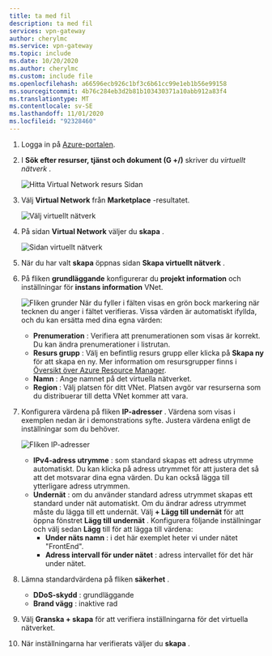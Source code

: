 ```yaml
---
title: ta med fil
description: ta med fil
services: vpn-gateway
author: cherylmc
ms.service: vpn-gateway
ms.topic: include
ms.date: 10/20/2020
ms.author: cherylmc
ms.custom: include file
ms.openlocfilehash: a66596ecb926c1bf3c6b61cc99e1eb1b56e99158
ms.sourcegitcommit: 4b76c284eb3d2b81b103430371a10abb912a83f4
ms.translationtype: MT
ms.contentlocale: sv-SE
ms.lasthandoff: 11/01/2020
ms.locfileid: "92328460"
---
```

1. Logga in på [Azure-portalen](https://portal.azure.com).
1. I **Sök efter resurser, tjänst och dokument (G +/)** skriver du *virtuellt nätverk* .

   ![Hitta Virtual Network resurs Sidan](./media/vpn-gateway-basic-vnet-rm-portal-include/marketplace.png "Hitta resurs sidan för virtuella nätverk")
1. Välj **Virtual Network** från **Marketplace** -resultatet.

   ![Välj virtuellt nätverk](./media/vpn-gateway-basic-vnet-rm-portal-include/marketplace-results.png "Hitta resurs sidan för virtuella nätverk")
1. På sidan **Virtual Network** väljer du **skapa** .

   ![Sidan virtuellt nätverk](./media/vpn-gateway-basic-vnet-rm-portal-include/vnet-click-create.png "Välj Skapa")
1. När du har valt **skapa** öppnas sidan **Skapa virtuellt nätverk** .
1. På fliken **grundläggande** konfigurerar du **projekt information** och inställningar för **instans information** VNet.

   ![Fliken grunder](./media/vpn-gateway-basic-vnet-rm-portal-include/basics.png "Fliken Grundläggande") När du fyller i fälten visas en grön bock markering när tecknen du anger i fältet verifieras. Vissa värden är automatiskt ifyllda, och du kan ersätta med dina egna värden:

   - **Prenumeration** : Verifiera att prenumerationen som visas är korrekt. Du kan ändra prenumerationer i listrutan.
   - **Resurs grupp** : Välj en befintlig resurs grupp eller klicka på **Skapa ny** för att skapa en ny. Mer information om resursgrupper finns i [Översikt över Azure Resource Manager](../articles/azure-resource-manager/management/overview.md#resource-groups).
   - **Namn** : Ange namnet på det virtuella nätverket.
   - **Region** : Välj platsen för ditt VNet. Platsen avgör var resurserna som du distribuerar till detta VNet kommer att vara.

1. Konfigurera värdena på fliken **IP-adresser** . Värdena som visas i exemplen nedan är i demonstrations syfte. Justera värdena enligt de inställningar som du behöver.

   ![Fliken IP-adresser](./media/vpn-gateway-basic-vnet-rm-portal-include/addresses.png "Fliken IP-adresser")  
   - **IPv4-adress utrymme** : som standard skapas ett adress utrymme automatiskt. Du kan klicka på adress utrymmet för att justera det så att det motsvarar dina egna värden. Du kan också lägga till ytterligare adress utrymmen.
   - **Undernät** : om du använder standard adress utrymmet skapas ett standard under nät automatiskt. Om du ändrar adress utrymmet måste du lägga till ett undernät. Välj **+ Lägg till undernät** för att öppna fönstret **Lägg till undernät** . Konfigurera följande inställningar och välj sedan **Lägg** till för att lägga till värdena:
      - **Under näts namn** : i det här exemplet heter vi under nätet "FrontEnd".
      - **Adress intervall för under nätet** : adress intervallet för det här under nätet.

1. Lämna standardvärdena på fliken **säkerhet** .

   - **DDoS-skydd** : grundläggande
   - **Brand vägg** : inaktive rad
1. Välj **Granska + skapa** för att verifiera inställningarna för det virtuella nätverket.
1. När inställningarna har verifierats väljer du **skapa** .
